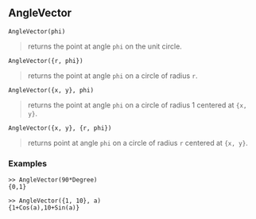## AngleVector

```
AngleVector(phi)
```
> returns the point at angle `phi` on the unit circle.

```
AngleVector({r, phi})
```
> returns the point at angle `phi` on a circle of radius `r`.

```
AngleVector({x, y}, phi)
```
> returns the point at angle `phi` on a circle of radius 1 centered at `{x, y}`.

```
AngleVector({x, y}, {r, phi})
```
> returns point at angle `phi` on a circle of radius `r` centered at `{x, y}`. 

### Examples
``` 
>> AngleVector(90*Degree)
{0,1}

>> AngleVector({1, 10}, a)
{1+Cos(a),10+Sin(a)}
```
 